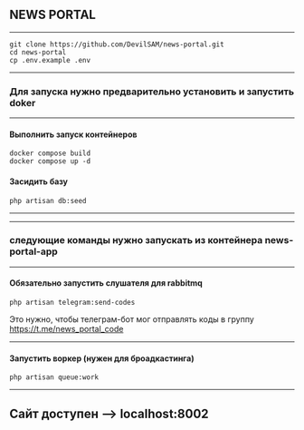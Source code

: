 ## NEWS PORTAL

___
```
git clone https://github.com/DevilSAM/news-portal.git
cd news-portal
cp .env.example .env
```
___

### Для запуска нужно предварительно установить и запустить doker

___

#### Выполнить запуск контейнеров
```
docker compose build
docker compose up -d
```

#### Засидить базу
```
php artisan db:seed
```

___
___

### следующие команды нужно запускать из контейнера news-portal-app
___
#### Обязательно запустить слушателя для rabbitmq
```
php artisan telegram:send-codes
```
Это нужно, чтобы телеграм-бот мог отправлять коды в группу
https://t.me/news_portal_code

___

#### Запустить воркер (нужен для броадкастинга)
```
php artisan queue:work
```

___

## Сайт доступен --> localhost:8002



